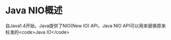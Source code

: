# Java NIO概述

自Java1.4开始，Java提供了NIO\(New IO\) API，Java NIO API可以用来替换原来标准的&lt;code&gt;Java IO&lt;/code&gt;


